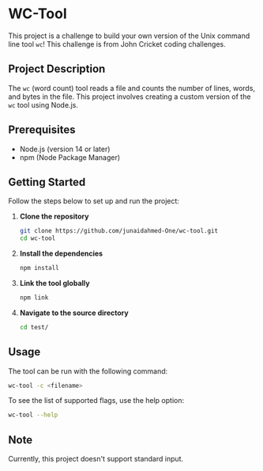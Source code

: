 # WC-Tool

This project is a challenge to build your own version of the Unix command line tool `wc`! This challenge is from John Cricket coding challenges.

## Project Description

The `wc` (word count) tool reads a file and counts the number of lines, words, and bytes in the file. This project involves creating a custom version of the `wc` tool using Node.js.

## Prerequisites

-   Node.js (version 14 or later)
-   npm (Node Package Manager)

## Getting Started

Follow the steps below to set up and run the project:

1. **Clone the repository**

    ```bash
    git clone https://github.com/junaidahmed-One/wc-tool.git
    cd wc-tool
    ```

2. **Install the dependencies**

    ```bash
    npm install
    ```

3. **Link the tool globally**

    ```bash
    npm link
    ```

4. **Navigate to the source directory**
    ```bash
    cd test/
    ```

## Usage

The tool can be run with the following command:

```bash
wc-tool -c <filename>
```

To see the list of supported flags, use the help option:

```bash
wc-tool --help
```

## Note

Currently, this project doesn't support standard input.

